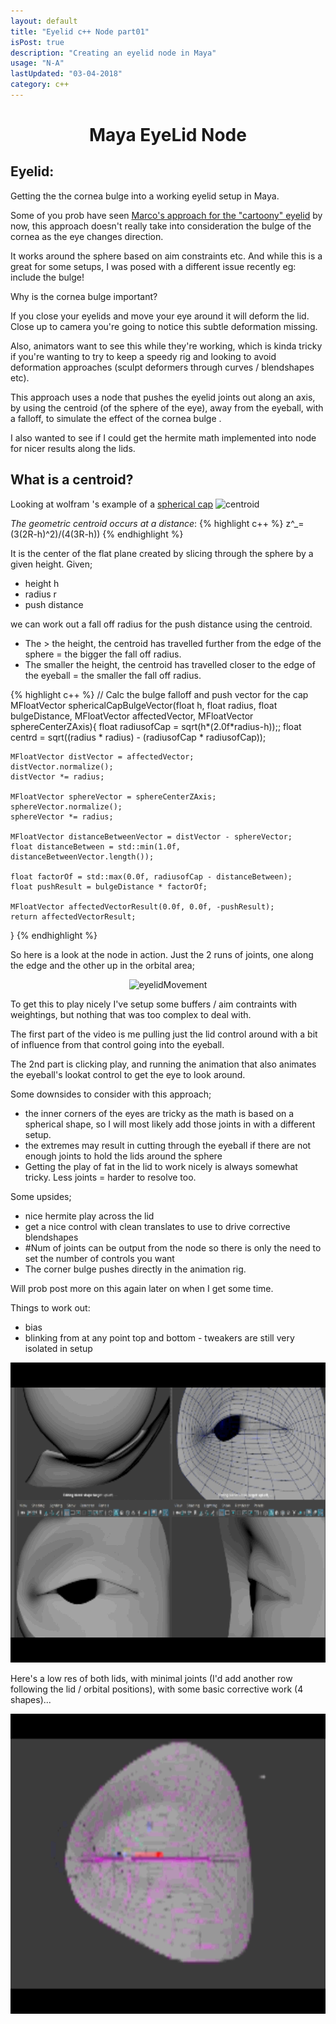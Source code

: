 ```yaml
---
layout: default
title: "Eyelid c++ Node part01"
isPost: true
description: "Creating an eyelid node in Maya"
usage: "N-A"
lastUpdated: "03-04-2018"
category: c++
---
```

<center><h1>Maya EyeLid Node</h1></center>
<h2>Eyelid:</h2>
Getting the the cornea bulge into a working eyelid setup in Maya.

Some of you prob have seen <a href="https://vimeo.com/66583205">Marco's approach for the "cartoony" eyelid</a> by now,
this approach doesn't really take into consideration the bulge of the cornea as the eye changes direction.

It works around the sphere based on aim constraints etc. And while this is a great for some setups,
I was posed with a different issue recently eg: include the bulge!

Why is the cornea bulge important?

If you close your eyelids and move your eye around it will deform the lid. Close up to
camera you're going to notice this subtle deformation missing.

Also, animators want to see this while they're working, which is kinda tricky if you're wanting to try to keep a speedy
rig and looking to avoid deformation approaches (sculpt deformers through curves / blendshapes etc).

This approach uses a node that pushes the eyelid joints out along an axis, by
using the centroid (of the sphere of the eye), away from the eyeball, with a falloff,
to simulate the effect of the cornea bulge .

I also wanted to see if I could get the hermite math implemented into node for nicer results along the lids.

<h2>What is a centroid?</h2>
Looking at wolfram 's example of a <a href="http://mathworld.wolfram.com/SphericalCap.html">spherical cap</a>

<img src="http://mathworld.wolfram.com/images/eps-gif/SphericalCap_1001.gif" alt="centroid">


<i>The geometric centroid occurs at a distance</i>:
{% highlight c++ %}
z^_=(3(2R-h)^2)/(4(3R-h))
{% endhighlight %}

It is the center of the flat plane created by slicing through the sphere by a given height.
Given;

- height h
- radius r
- push distance

we can work out a fall off radius for the push distance using the centroid.

- The > the height, the centroid has travelled further from the edge of the sphere = the bigger the fall off radius.
- The smaller the height, the centroid has travelled closer to the edge of the eyeball = the smaller the fall off radius.



{% highlight c++ %}
// Calc the bulge falloff and push vector for the cap
MFloatVector sphericalCapBulgeVector(float h, float radius, float bulgeDistance, MFloatVector affectedVector, MFloatVector sphereCenterZAxis){
	float radiusofCap = sqrt(h*(2.0f*radius-h));;
	float centrd = sqrt((radius * radius) - (radiusofCap * radiusofCap));

	MFloatVector distVector = affectedVector;
	distVector.normalize();
	distVector *= radius;

	MFloatVector sphereVector = sphereCenterZAxis;
	sphereVector.normalize();
	sphereVector *= radius;

	MFloatVector distanceBetweenVector = distVector - sphereVector;
	float distanceBetween = std::min(1.0f, distanceBetweenVector.length());

	float factorOf = std::max(0.0f, radiusofCap - distanceBetween);
	float pushResult = bulgeDistance * factorOf;

	MFloatVector affectedVectorResult(0.0f, 0.0f, -pushResult);
	return affectedVectorResult;
}
{% endhighlight %}


So here is a look at the node in action. Just the 2 runs of joints, one along the edge and the other up in the orbital area;
<center><img src="/assets/examples/eyelidTest01.gif" width="640" height="480" alt="eyelidMovement"></center>


To get this to play nicely I've setup some buffers / aim contraints with weightings, but nothing that was too complex
to deal with.


The first part of the video is me pulling just the lid control around with a bit of influence from that control going into the eyeball.


The 2nd part is clicking play, and running the animation that also animates the eyeball's lookat control to get the eye
to look around.


Some downsides to consider with this approach;


- the inner corners of the eyes are tricky as the math is based on a spherical shape, so I will most likely add
those joints in with a different setup.
- the extremes may result in cutting through the eyeball if there are not enough joints to hold the lids around
the sphere
- Getting the play of fat in the lid to work nicely is always somewhat tricky. Less joints = harder to resolve too.

Some upsides;

- nice hermite play across the lid
- get a nice control with clean translates to use to drive corrective blendshapes
- #Num of joints can be output from the node so there is only the need to set the number of controls you want
- The corner bulge pushes directly in the animation rig.

Will prob post more on this again later on when I get some time.

Things to work out:
- bias
- blinking from at any point top and bottom - tweakers are still very isolated in setup

<center><img src="/assets/examples/eyelidTest02.gif" width="640" height="480" alt="eyelidMovement"></center>

Here's a low res of both lids, with minimal joints (I'd add another row following the lid / orbital positions),
with some basic corrective work (4 shapes)...
<center><img src="/assets/examples/bothLids.gif" width="640" height="480" alt="eyelidMovement"></center>


